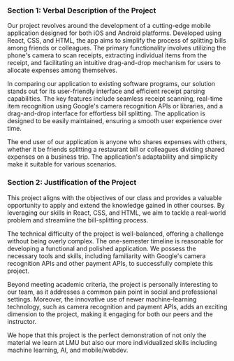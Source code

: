 ### Section 1: Verbal Description of the Project 

Our project revolves around the development of a cutting-edge mobile application designed for both iOS and Android platforms. Developed using React, CSS, and HTML, the app aims to simplify the process of splitting bills among friends or colleagues. 
The primary functionality involves utilizing the phone's camera to scan receipts, extracting individual items from the receipt, and facilitating an intuitive drag-and-drop mechanism for users to allocate expenses among themselves.

In comparing our application to existing software programs, our solution stands out for its user-friendly interface and efficient receipt parsing capabilities. 
The key features include seamless receipt scanning, real-time item recognition using Google's camera recognition APIs or libraries, and a drag-and-drop interface for effortless bill splitting. 
The application is designed to be easily maintained, ensuring a smooth user experience over time.

The end user of our application is anyone who shares expenses with others, whether it be friends splitting a restaurant bill or colleagues dividing shared expenses on a business trip. The application's adaptability and simplicity make it suitable for various scenarios.

### Section 2: Justification of the Project 

This project aligns with the objectives of our class and provides a valuable opportunity to apply and extend the knowledge gained in other courses. By leveraging our skills in React, CSS, and HTML,
we aim to tackle a real-world problem and streamline the bill-splitting process.

The technical difficulty of the project is well-balanced, offering a challenge without being overly complex. The one-semester timeline is reasonable for developing a functional and polished application. 
We possess the necessary tools and skills, including familiarity with Google's camera recognition APIs and other payment APIs, to successfully complete this project.

Beyond meeting academic criteria, the project is personally interesting to our team, as it addresses a common pain point in social and professional settings. Moreover, the innovative use of newer machine-learning technology, 
such as camera recognition and payment APIs, adds an exciting dimension to the project, making it engaging for both our peers and the instructor.

We hope that this project is the perfect demonstration of not only the material we learn at LMU but also our more individualized skills including machine learning, AI, and mobile/webdev.
